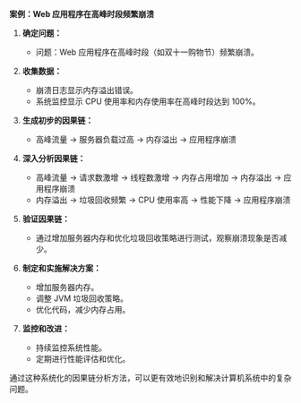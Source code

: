 **案例：Web 应用程序在高峰时段频繁崩溃** 

1. **确定问题：** 
   
   - 问题：Web 应用程序在高峰时段（如双十一购物节）频繁崩溃。

2. **收集数据：** 
   
   - 崩溃日志显示内存溢出错误。
   - 系统监控显示 CPU 使用率和内存使用率在高峰时段达到 100%。

3. **生成初步的因果链：** 
   
   - 高峰流量 -> 服务器负载过高 -> 内存溢出 -> 应用程序崩溃

4. **深入分析因果链：** 
   
   - 高峰流量 -> 请求数激增 -> 线程数激增 -> 内存占用增加 -> 内存溢出 -> 应用程序崩溃
   - 内存溢出 -> 垃圾回收频繁 -> CPU 使用率高 -> 性能下降 -> 应用程序崩溃

5. **验证因果链：** 
   
   - 通过增加服务器内存和优化垃圾回收策略进行测试，观察崩溃现象是否减少。

6. **制定和实施解决方案：** 
   
   - 增加服务器内存。
   - 调整 JVM 垃圾回收策略。
   - 优化代码，减少内存占用。

7. **监控和改进：** 
   
   - 持续监控系统性能。
   - 定期进行性能评估和优化。

通过这种系统化的因果链分析方法，可以更有效地识别和解决计算机系统中的复杂问题。

